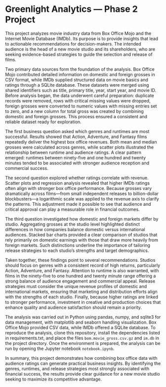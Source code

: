 # Greenlight Analytics — Phase 2 Project

This project analyzes movie industry data from Box Office Mojo and the Internet Movie Database (IMDb). Its purpose is to provide insights that lead to actionable recommendations for decision-makers. The intended audience is the head of a new movie studio and its shareholders, who are seeking evidence-based strategies to guide the selection and release of films.

Two primary data sources form the foundation of the analysis. Box Office Mojo contributed detailed information on domestic and foreign grosses in CSV format, while IMDb supplied structured data on movie basics and ratings through a SQLite database. These datasets were merged using shared identifiers such as title, primary title, year, start year, and movie ID. Before analysis began, the data underwent careful preparation: duplicate records were removed, rows with critical missing values were dropped, foreign grosses were converted to numeric values with missing entries set to zero, and a new column for total gross was created by combining domestic and foreign grosses. This process ensured a consistent and reliable dataset ready for exploration.

The first business question asked which genres and runtimes are most successful. Results showed that Action, Adventure, and Fantasy films repeatedly deliver the highest box office revenues. Both mean and median grosses were calculated across genres, while scatter plots illustrated the relationship between runtime and audience ratings. A clear pattern emerged: runtimes between ninety-five and one hundred and twenty minutes tended to be associated with stronger audience reception and commercial success.

The second question explored whether ratings correlate with revenue. Scatter plots and regression analysis revealed that higher IMDb ratings often align with stronger box office performance. Because grosses vary dramatically across films—from small independent releases to billion-dollar blockbusters—a logarithmic scale was applied to the revenue axis to clarify the patterns. This adjustment made it possible to see that audience and critical approval can play a measurable role in financial outcomes.

The third question investigated how domestic and foreign markets differ by studio. Aggregating grosses at the studio level highlighted distinct differences in how companies balance domestic versus international audiences. Stacked bar charts provided a clear comparison of studios that rely primarily on domestic earnings with those that draw more heavily from foreign markets. Such distinctions underline the importance of tailoring release strategies to each studio’s strengths and target demographics.

Taken together, these findings point to several recommendations. Studios should focus on genres with a consistent record of high returns, particularly Action, Adventure, and Fantasy. Attention to runtime is also warranted, with films in the ninety-five to one hundred and twenty minute range offering a strong balance of audience engagement and commercial appeal. Release strategies must consider the unique revenue profiles of domestic and international markets, ensuring that marketing and distribution efforts align with the strengths of each studio. Finally, because higher ratings are linked to stronger performance, investment in creative and production choices that enhance quality and audience satisfaction should remain a priority.

The analysis was carried out in Python using pandas, numpy, and sqlite3 for data management, with matplotlib and seaborn handling visualization. Box Office Mojo provided CSV data, while IMDb offered a SQLite database. To reproduce the analysis, clone this repository, install the dependencies listed in requirements.txt, and place the files `bom.movie_gross.csv.gz` and `im.db` in the project directory. Once the environment is prepared, the analysis can be run by opening the Jupyter notebook `notebook.ipynb`.

In summary, this project demonstrates how combining box office data with audience ratings can generate practical business insights. By identifying the genres, runtimes, and release strategies most strongly associated with financial success, the results provide clear guidance for a new movie studio seeking to maximize its competitive advantage.
